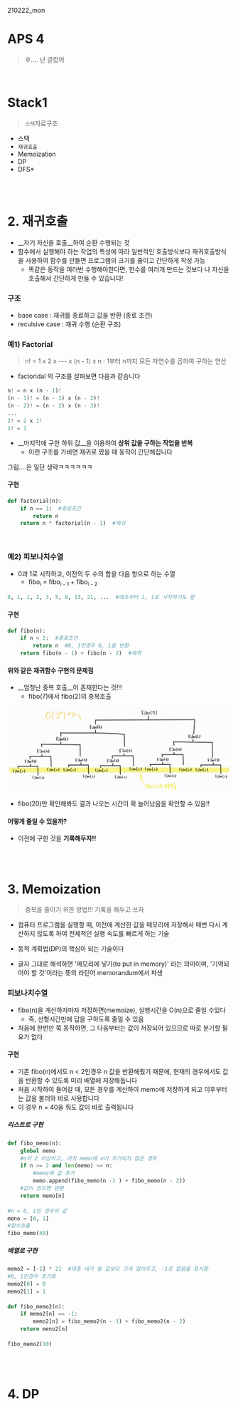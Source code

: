 210222_mon

# APS 4

> 후.... 난 글렀어

<br>

# Stack1

> `스택`자료구조

- 스택
- `재귀호출`
- Memoization
- DP
- DFS*

<br>

<br>

# 2. 재귀호출

- __자기 자신을 호출__하여 순환 수행되는 것
- 함수에서 실행해야 하는 작업의 특성에 따라 일반적인 호출방식보다 재귀호출방식을 사용하여 함수를 만들면 프로그램의 크기를 줄이고 간단하게 작성 가능
  - 똑같은 동작을 여러번 수행해야한다면, 한수를 여러개 만드는 것보다 나 자신을 호출해서 간단하게 만들 수 있습니다!

### 구조

- base case : 재귀를 종료하고 값을 반환 (종료 조건)
- reculsive case : 재귀 수행 (순환 구조)

### 예1) Factorial

> n! = 1 x 2 x --- x (n - 1) x n : 1부터 n까지 모든 자연수를 곱하여 구하는 연산

- factoridal 의 구조를 살펴보면 다음과 같습니다

```python
n! = n x (n - 1)!
(n - 1)! = (n - 1) x (n - 2)!
(n - 2)! = (n - 2) x (n - 3)!
...
2! = 2 x 1!
1! = 1
```

- __마지막에 구한 하위 값__을 이용하여 __상위 값을 구하는 작업을 반복__
  - 이런 구조를 가비면 재귀로 짰을 때 동작이 간단해집니다

그림....은 일단 생략ㅋㅋㅋㅋㅋㅋ

#### 구현

```python
def factorial(n):
    if n == 1:  #종료조건
        return n
    return n * factorial(n - 1)  #재귀
```

<br>

### 예2) 피보나치수열

- 0과 1로 시작하고, 이전의 두 수의 합을 다음 항으로 하는 수열
  - fibo<sub>i</sub> = fibo<sub>i - 1</sub> + fibo<sub>i - 2</sub>

```python
0, 1, 1, 2, 3, 5, 8, 13, 21, ...  #애초부터 1, 1로 시작하기도 함
```

#### 구현

```python
def fibo(n):
    if n < 2:  #종료조건
        return n  #0, 1인경우 0, 1을 반환
    return fibo(n - 1) + fibo(n - 2)  #재귀
```

#### 위와 같은 재귀함수 구현의 문제점

- __엄청난 중복 호출__이 존재한다는 것!!!
  - fibo(7)에서 fibo(2)의 중복호출

<img src="210222_2_stack1.assets/image-20210227025936725.png" alt="image-20210227025936725" style="zoom:50%;" />

- fibo(20)만 확인해봐도 결과 나오는 시간이 확 늘어났음을 확인할 수 있음!!

#### 어떻게 줄일 수 있을까?

- 이전에 구한 것을 __기록해두자!!__

<br>

<br>

# 3. Memoization

> 중복을 줄이기 위한 방법!!! 기록을 해두고 쓰자

- 컴퓨터 프로그램을 실행할 때, 이전에 계산한 값을 메모리에 저장해서 매번 다시 계산하지 않도록 하여 전체적인 실행 속도를 빠르게 하는 기술
- 동적 계획법(DP)의 핵심이 되는 기술이다

- 글자 그대로 해석하면 '메모리에 넣기(to put in memory)' 라는 의미이며, '기억되어야 할 것'이라는 뜻의 라틴어 memorandum에서 파생

### 피보나치수열

- fibo(n)을 계산하자마자 저장하면(memoize), 실행시간을 O(n)으로 줄일 수있다
  - 즉, 선형시간만에 답을 구하도록 줄일 수 있음
- 처음에 한번만 쭉 동작하면, 그 다음부터는 값이 저장되어 있으므로 따로 분기할 필요가 없다

#### 구현

- 기존 fibo(n)에서도 n < 2인경우 n 값을 반환해줬기 때문에, 현재의 경우에서도 값을 반환할 수 있도록 미리 배열에 저장해둡니다
- 처음 시작하여 들어갈 때, 모든 경우를 계산하여 memo에 저장하게 되고 이후부터는 값을 불러와 바로 사용합니다
- 이 경우 n = 40을 줘도 값이 바로 출력됩니다

##### 리스트로 구현

```python
def fibo_memo(n):
    global memo
    #n이 2 이상이고, 아직 memo에 n이 추가되지 않은 경우
    if n >= 2 and len(memo) <= n:
        #memo에 값 추가
        memo.append(fibo_memo(n -1 ) + fibo_memo(n - 2))
    #값이 있으면 반환
    return memo[n]

#n = 0, 1인 경우의 값
meno = [0, 1]
#함수호출
fibo_memo(40)
```

##### 배열로 구현

```python
memo2 = [-1] * 21  #대충 내가 쓸 값보다 크게 잡아주고, -1로 없음을 표시함
#0, 1인경우 초기화
memo2[0] = 0
memo2[1] = 1

def fibo_memo2(n):
    if memo2[n] == -1:
        memo2[n] = fibo_memo2(n - 1) + fibo_memo2(n - 2)
    return meno2[n]

fibo_memo2(10)
```





<br>

<br>

# 4. DP

